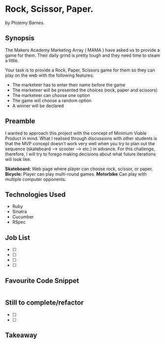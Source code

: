 Rock, Scissor, Paper.
=======================
by Ptolemy Barnes. 

## Synopsis
The Makers Academy Marketing Array ( MAMA ) have asked us to provide a game for them. Their daily grind is pretty tough and they need time to steam a little.

Your task is to provide a Rock, Paper, Scissors game for them so they can play on the web with the following features:

- The marketeer has to enter their name before the game
- The marketeer will be presented the choices (rock, paper and scissors)
- The marketeer can choose one option
- The game will choose a random option
- A winner will be declared

## Preamble
I wanted to approach this project with the concept of Minimum Viable Product in mind. What I realised through discussions with other students is that the MVP concept doesn't work very well when you try to plan out the sequence (skateboard --> scooter --> etc.) in advance. For this challenge, therefore, I will try to forego making decisions about what future iterations will look like.

**Skateboard:** Web page where player can choose rock, scissor, or paper.
**Bicycle:** Player can play multi-round games.
**Motorbike** Can play with multiple computer opponents.

## Technologies Used

- Ruby
- Sinatra
- Cucumber
- RSpec

## Job List

- [ ]
- [ ]
- [ ]
- [ ]

## Favourite Code Snippet

~~~

~~~


## Still to complete/refactor

- [ ]
- [ ]

## Takeaway